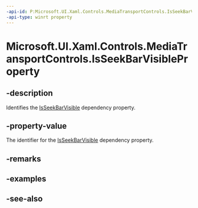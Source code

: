 ```yaml
---
-api-id: P:Microsoft.UI.Xaml.Controls.MediaTransportControls.IsSeekBarVisibleProperty
-api-type: winrt property
---
```


<!-- Property syntax
public Windows.UI.Xaml.DependencyProperty IsSeekBarVisibleProperty { get; }
-->

# Microsoft.UI.Xaml.Controls.MediaTransportControls.IsSeekBarVisibleProperty

## -description
Identifies the [IsSeekBarVisible](mediatransportcontrols_isseekbarvisible.md) dependency property.

## -property-value
The identifier for the [IsSeekBarVisible](mediatransportcontrols_isseekbarvisible.md) dependency property.

## -remarks

## -examples

## -see-also
